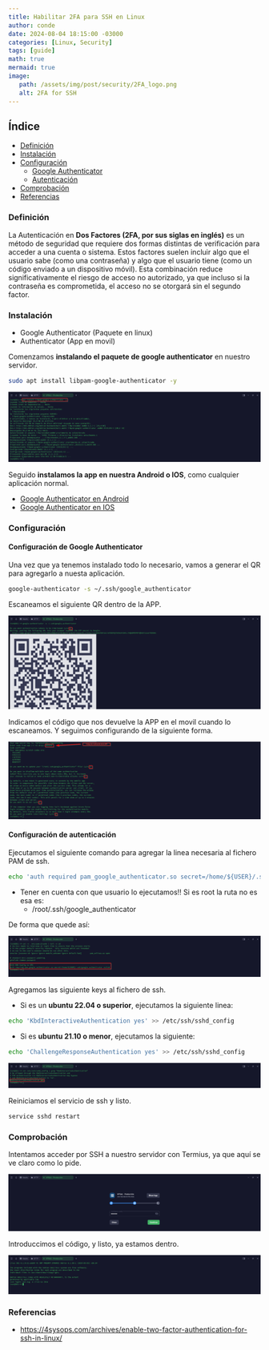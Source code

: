 ```yaml
---
title: Habilitar 2FA para SSH en Linux
author: conde
date: 2024-08-04 18:15:00 -03000 
categories: [Linux, Security]
tags: [guide]
math: true
mermaid: true
image: 
   path: /assets/img/post/security/2FA_logo.png
   alt: 2FA for SSH 
---
```


## Índice
- [Definición](#definición)
- [Instalación](#instalación)
- [Configuración](#configuración)
    - [Google Authenticator](#configuración-de-google-authenticator)
    - [Autenticación](#configuración-de-autenticación)
- [Comprobación](#comprobación)
- [Referencias](#referencias)

### Definición

La Autenticación en **Dos Factores (2FA, por sus siglas en inglés)** es un método de seguridad que requiere dos formas distintas de verificación para acceder a una cuenta o sistema. Estos factores suelen incluir algo que el usuario sabe (como una contraseña) y algo que el usuario tiene (como un código enviado a un dispositivo móvil). Esta combinación reduce significativamente el riesgo de acceso no autorizado, ya que incluso si la contraseña es comprometida, el acceso no se otorgará sin el segundo factor.

### Instalación

- Google Authenticator (Paquete en linux)
- Authenticator (App en movil)

Comenzamos **instalando el paquete de google authenticator** en nuestro servidor. 

```bash
sudo apt install libpam-google-authenticator -y
```

![PackageInstall](/assets/img/post/security/2FA-Install.png)

Seguido **instalamos la app en nuestra Android o IOS**, como cualquier aplicación normal. 

* [Google Authenticator en Android](https://play.google.com/store/apps/details?id=com.google.android.apps.authenticator2&hl=es&pli=1)
* [Google Authenticator en IOS](https://apps.apple.com/es/app/google-authenticator/id388497605)

### Configuración 

#### Configuración de Google Authenticator

Una vez que ya tenemos instalado todo lo necesario, vamos a generar el QR para agregarlo a nuesta aplicación. 

```bash
google-authenticator -s ~/.ssh/google_authenticator
```

Escaneamos el siguiente QR dentro de la APP. 

![PackageConfig](/assets/img/post/security/2FA-Config_1.png)

Indicamos el código que nos devuelve la APP en el movil cuando lo escaneamos. Y seguimos configurando de la siguiente forma.

![PackageConfig2](/assets/img/post/security/2FA-Config_2.png)


#### Configuración de autenticación
Ejecutamos el siguiente comando para agregar la linea necesaria al fichero PAM de ssh. 

```bash
echo 'auth required pam_google_authenticator.so secret=/home/${USER}/.ssh/google_authenticator nullok' >> /etc/pam.d/sshd
```

* Tener en cuenta con que usuario lo ejecutamos!! Si es root la ruta no es esa es: 
    * /root/.ssh/google_authenticator 

De forma que quede así: 

![PackageConfig3](/assets/img/post/security/2FA-Config_3.png)

Agregamos las siguiente keys al fichero de ssh. 

* Si es un **ubuntu 22.04 o superior**, ejecutamos la siguiente linea: 

```bash
echo 'KbdInteractiveAuthentication yes' >> /etc/ssh/sshd_config 
```

* Si es **ubuntu 21.10 o menor**, ejecutamos la siguiente: 

```bash
echo 'ChallengeResponseAuthentication yes' >> /etc/ssh/sshd_config 
```

![PackageConfig4](/assets/img/post/security/2FA-Config_4.png)

Reiniciamos el servicio de ssh y listo. 

```bash
service sshd restart
```

### Comprobación 
Intentamos acceder por SSH a nuestro servidor con Termius, ya que aquí se ve claro como lo pide. 

![PackageConfig5](/assets/img/post/security/2FA-Config_5.png)

Introduccimos el código, y listo, ya estamos dentro. 

![PackageConfig6](/assets/img/post/security/2FA-Config_6.png)

### Referencias
* https://4sysops.com/archives/enable-two-factor-authentication-for-ssh-in-linux/ 